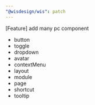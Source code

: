 ```yaml
---
"@wisdesign/wis": patch
---
```


[Feature] add many pc component

- button
- toggle
- dropdown
- avatar
- contextMenu
- layout
- module
- page
- shortcut
- tooltip
